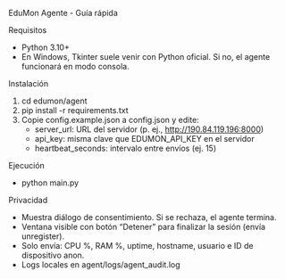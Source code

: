 EduMon Agente - Guía rápida

Requisitos
- Python 3.10+
- En Windows, Tkinter suele venir con Python oficial. Si no, el agente funcionará en modo consola.

Instalación
1) cd edumon/agent
2) pip install -r requirements.txt
3) Copie config.example.json a config.json y edite:
   - server_url: URL del servidor (p. ej., http://190.84.119.196:8000)
   - api_key: misma clave que EDUMON_API_KEY en el servidor
   - heartbeat_seconds: intervalo entre envíos (ej. 15)

Ejecución
- python main.py

Privacidad
- Muestra diálogo de consentimiento. Si se rechaza, el agente termina.
- Ventana visible con botón “Detener” para finalizar la sesión (envía unregister).
- Solo envía: CPU %, RAM %, uptime, hostname, usuario e ID de dispositivo anon.
- Logs locales en agent/logs/agent_audit.log
